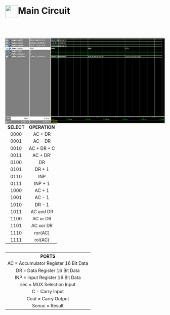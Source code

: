 <img align="left" src="https://raw.githubusercontent.com/SublimeText/AFileIcon/74e3c8ec7141814eba04aec95a85a8af938a4c61/icons/multi/file_type_vhdl%403x.png" width="40px" height="40px"/>Main Circuit
====





<img  src="./img/ModelSim0.PNG" alt="drawing" align="left"  width=750px  style="margin-top:50px"/>
<div>
<table  style="text-align:center;">  
<tr> 
 <td><b>SELECT</b></td>  
<td><b>OPERATION</b></td>  
</tr>  
<tr>  
<td>0000</td>  
<td>AC + DR</td> 
 </tr> 
<tr>  
<td>0001</td>  
<td>AC - DR</td> 
</tr> 
<tr>  
<td>0010</td>  
<td>AC + DR + C</td> 
</tr> 
<tr>  
<td>0011</td>  
<td>AC + DR'</td> 
</tr> 
<tr>  
<td>0100</td>  
<td>DR</td> 
</tr> 
<tr>  
<td>0101</td>  
<td>DR + 1</td> 
</tr> 
<tr>  
<td>0110</td>  
<td>INP</td> 
</tr> 
<tr>  
<td>0111</td>  
<td>INP + 1</td> 
</tr> 
<tr>  
<td>1000</td>  
<td>AC + 1</td> 
</tr> 
<tr>  
<td>1001</td>  
<td>AC - 1</td> 
</tr> 
<tr>  
<td>1010</td>  
<td>DR - 1</td> 
</tr> 
<tr>  
<td>1011</td>  
<td>AC and DR</td> 
</tr> 
<tr>  
<td>1100</td>  
<td>AC or DR</td> 
</tr> 
<tr>  
<td>1101</td>  
<td>AC xor DR</td> 
</tr> 
<tr>  
<td>1110</td>  
<td>ror(AC)</td> 
</tr> 
<tr>  
<td>1111</td>  
<td>rol(AC)</td> 
</tr> 
</table>





<table style="text-align:center;" align="left">
<tr>
<td>
<b>PORTS</b>
</td>
</tr>

<tr>
<td>
AC = Accumulator Register 16 Bit Data
</td>
</tr>

<tr>
<td>
DR = Data Register 16 Bit Data
</td>
</tr>

<tr>
<td>
INP = Input Register 16 Bit Data
</td>
</tr>

<tr>
<td>
sec = MUX Selection Input
</td>
</tr>

<tr>
<td>
C = Carry Input
</td>
</tr>

<tr>
<td>
Cout = Carry Output
</td>
</tr>

<tr>
<td>
Sonuc = Result
</td>
</tr>
</table>
</div>

```
port(
	AC : in std_logic_vector(15 downto 0);
	DR : in std_logic_vector(15 downto 0);
	INP : in std_logic_vector(15 downto 0);
	sec : in std_logic_vector(3 downto 0);
	C : in std_logic;
	
	Cout : out std_logic;
	Sonuc : out std_logic_vector(15 downto 0)
	);

```


